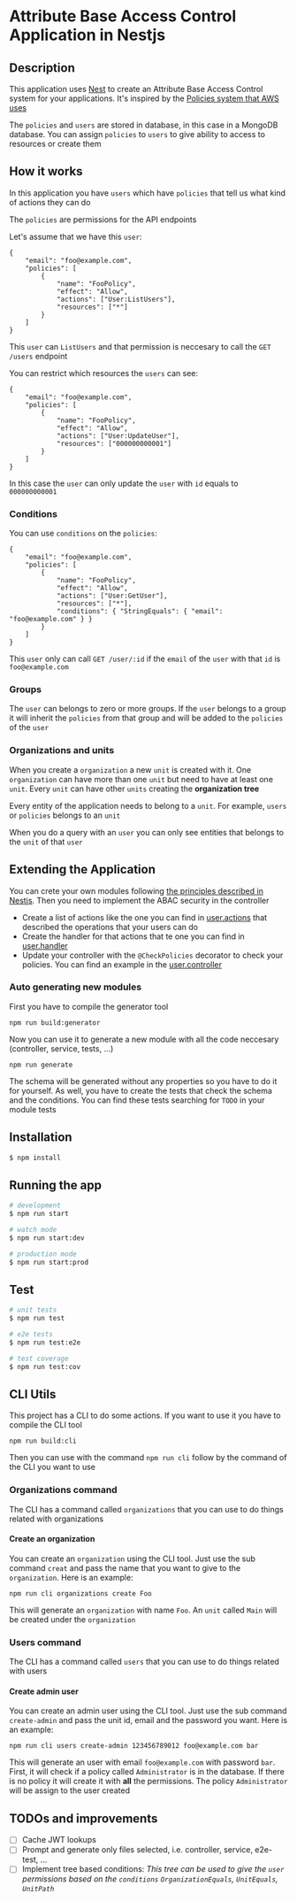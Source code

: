# Attribute Base Access Control Application in Nestjs

## Description

This application uses [Nest](https://github.com/nestjs/nest) to create an Attribute Base Access Control system for your applications. It's inspired by the [Policies system that AWS uses](https://docs.aws.amazon.com/IAM/latest/UserGuide/access_controlling.html)

The `policies` and `users` are stored in database, in this case in a MongoDB database. You can assign `policies` to `users` to give ability to access to resources or create them

## How it works

In this application you have `users` which have `policies` that tell us what kind of actions they can do

The `policies` are permissions for the API endpoints

Let's assume that we have this `user`:

```
{
    "email": "foo@example.com",
    "policies": [
        {
            "name": "FooPolicy",
            "effect": "Allow",
            "actions": ["User:ListUsers"],
            "resources": ["*"]
        }
    ]
}
```

This `user` can `ListUsers` and that permission is neccesary to call the `GET /users` endpoint

You can restrict which resources the `users` can see:

```
{
    "email": "foo@example.com",
    "policies": [
        {
            "name": "FooPolicy",
            "effect": "Allow",
            "actions": ["User:UpdateUser"],
            "resources": ["000000000001"]
        }
    ]
}
```

In this case the `user` can only update the `user` with `id` equals to `000000000001`

### Conditions

You can use `conditions` on the `policies`:

```
{
    "email": "foo@example.com",
    "policies": [
        {
            "name": "FooPolicy",
            "effect": "Allow",
            "actions": ["User:GetUser"],
            "resources": ["*"],
            "conditions": { "StringEquals": { "email": "foo@example.com" } }
        }
    ]
}
```

This `user` only can call `GET /user/:id` if the `email` of the `user` with that `id` is `foo@example.com`

### Groups

The `user` can belongs to zero or more groups. If the `user` belongs to a group it will inherit the `policies` from that group and will be added to the `policies` of the `user`

### Organizations and units

When you create a `organization` a new `unit` is created with it. One `organization` can have more than one `unit` but need to have at least one `unit`. Every `unit` can have other `units` creating the **organization tree**

Every entity of the application needs to belong to a `unit`. For example, `users` or `policies` belongs to an `unit`

When you do a query with an `user` you can only see entities that belongs to the `unit` of that `user`

## Extending the Application

You can crete your own modules following [the principles described in Nestjs](https://docs.nestjs.com/modules). Then you need to implement the ABAC security in the controller

- Create a list of actions like the one you can find in [user.actions](src/auth/actions/user.actions.ts) that described the operations that your users can do
- Create the handler for that actions that te one you can find in [user.handler](src/auth/handlers/user.handler.ts)
- Update your controller with the `@CheckPolicies` decorator to check your policies. You can find an example in the [user.controller](src/auth/controllers/user.controller.ts)

### Auto generating new modules

First you have to compile the generator tool

```
npm run build:generator
```

Now you can use it to generate a new module with all the code neccesary (controller, service, tests, ...)

```
npm run generate
```

The schema will be generated without any properties so you have to do it for yourself. As well, you have to create the tests that check the schema and the conditions. You can find these tests searching for `TODO` in your module tests

## Installation

```bash
$ npm install
```

## Running the app

```bash
# development
$ npm run start

# watch mode
$ npm run start:dev

# production mode
$ npm run start:prod
```

## Test

```bash
# unit tests
$ npm run test

# e2e tests
$ npm run test:e2e

# test coverage
$ npm run test:cov
```

## CLI Utils

This project has a CLI to do some actions. If you want to use it you have to compile the CLI tool

```
npm run build:cli
```

Then you can use with the command `npm run cli` follow by the command of the CLI you want to use

### Organizations command

The CLI has a command called `organizations` that you can use to do things related with organizations

#### Create an organization

You can create an `organization` using the CLI tool. Just use the sub command `creat` and pass the name that you want to give to the `organization`. Here is an example:

```
npm run cli organizations create Foo
```

This will generate an `organization` with name `Foo`. An `unit` called `Main` will be created under the `organization`

### Users command

The CLI has a command called `users` that you can use to do things related with users

#### Create admin user

You can create an admin user using the CLI tool. Just use the sub command `create-admin` and pass the unit id, email and the password you want. Here is an example:

```
npm run cli users create-admin 123456789012 foo@example.com bar
```

This will generate an user with email `foo@example.com` with password `bar`. First, it will check if a policy called `Administrator` is in the database. If there is no policy it will create it with **all** the permissions. The policy `Administrator` will be assign to the user created

## TODOs and improvements
- [ ] Cache JWT lookups
- [ ] Prompt and generate only files selected, i.e. controller, service, e2e-test, ...
- [ ] Implement tree based conditions: _This tree can be used to give the `user` permissions based on the `conditions` `OrganizationEquals`, `UnitEquals`, `UnitPath`_
